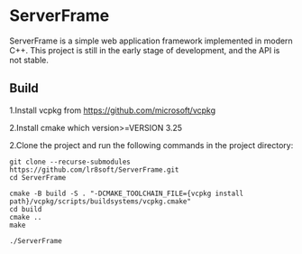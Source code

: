 # ServerFrame
ServerFrame is a simple web application framework implemented in modern C++.
This project is still in the early stage of development, and the API is not stable.
## Build
1.Install vcpkg from https://github.com/microsoft/vcpkg

2.Install cmake which version>=VERSION 3.25

2.Clone the project and run the following commands in the project directory:
```
git clone --recurse-submodules https://github.com/lr8soft/ServerFrame.git
cd ServerFrame

cmake -B build -S . "-DCMAKE_TOOLCHAIN_FILE={vcpkg install path}/vcpkg/scripts/buildsystems/vcpkg.cmake"
cd build
cmake ..
make

./ServerFrame
```